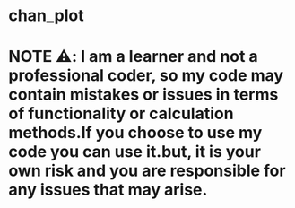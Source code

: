 # chan_plot

# NOTE ⚠️:  I am a learner and not a professional coder, so my code may contain mistakes or issues in terms of functionality or calculation methods.If you choose to use my code you can use it.but, it is your own risk and you are responsible for any issues that may arise.
